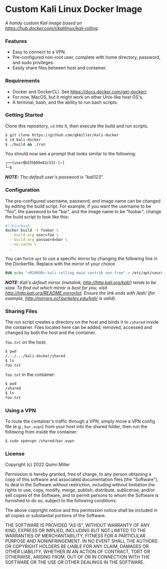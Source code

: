 # Custom Kali Linux Docker Image
_A handy custom Kali image based on https://hub.docker.com/r/kalilinux/kali-rolling._

### Features
- Easy to connect to a VPN.
- Pre-configured non-root user, complete with home directory, password, and sudo privileges.
- Easily share files between host and container.

### Requirements
- Docker and DockerCLI. See https://docs.docker.com/get-docker/.
- For now, MacOS, but it might work on other Unix-like host OS's.
- A terminal, bash, and the ability to run bash scripts.

### Getting Started
Clone this repository, ```cd``` into it, then execute the build and run scripts.
```sh
$ git clone https://github.com/qkmiller/kali-docker
$ cd kali-docker
$ ./build && ./run
```
You should now see a prompt that looks similar to the following:
```sh
┌──(user㉿d35809e82c53)-[~]
└─$
```
___NOTE:___ _The default user's password is "kali123"._

### Configuration
The pre-configured username, password, and image name can be changed by editing the build script. For example, if you want the username to be "foo", the password to be "bar", and the image name to be "foobar", change the build script to look like this:
```sh
#!/bin/bash
docker build -t foobar \
  --build-arg user=foo \
  --build-arg password=bar \
  --no-cache \
  .
```

You can force ```apt``` to use a specific mirror by changing the following line in the Dockerfile. Replace <MIRROR> with the mirror of your choice
```dockerfile
RUN echo "<MIRROR> kali-rolling main contrib non-free" > /etc/apt/sources.list
```
___NOTE:___ _Kali's default mirror (metalink, http://http.kali.org/kali/) tends to be slow. To find out which mirror is best for you, visit http://http.kali.org/README.mirrorlist. Ensure the link ends with /kali/ (for example, http://mirrors.ocf.berkeley.edu/kali/ is valid)._

### Sharing Files
The run script creates a directory on the host and binds it to ```/shared``` inside the container. Files located here can be added, removed, accessed and changed by both the host and the container. 

```foo.txt``` on the host: 
```sh
$ pwd
/.../.../kali-docker/shared
$ ls
foo.txt
```
```foo.txt``` in the container:
```sh
$ pwd
/shared
$ ls
foo.txt
```
    
### Using a VPN
To route the container's traffic through a VPN, simply move a VPN config file (e.g., ```bar.ovpn```) from your host into the shared folder, then run the following from inside the container:
```sh
$ sudo openvpn /shared/bar.ovpn
```

### License
Copyright (c) 2022 Quinn Miller

Permission is hereby granted, free of charge, to any person obtaining a copy
of this software and associated documentation files (the "Software"), to deal
in the Software without restriction, including without limitation the rights
to use, copy, modify, merge, publish, distribute, sublicense, and/or sell
copies of the Software, and to permit persons to whom the Software is
furnished to do so, subject to the following conditions:

The above copyright notice and this permission notice shall be included in all
copies or substantial portions of the Software.

THE SOFTWARE IS PROVIDED "AS IS", WITHOUT WARRANTY OF ANY KIND, EXPRESS OR
IMPLIED, INCLUDING BUT NOT LIMITED TO THE WARRANTIES OF MERCHANTABILITY,
FITNESS FOR A PARTICULAR PURPOSE AND NONINFRINGEMENT. IN NO EVENT SHALL THE
AUTHORS OR COPYRIGHT HOLDERS BE LIABLE FOR ANY CLAIM, DAMAGES OR OTHER
LIABILITY, WHETHER IN AN ACTION OF CONTRACT, TORT OR OTHERWISE, ARISING FROM,
OUT OF OR IN CONNECTION WITH THE SOFTWARE OR THE USE OR OTHER DEALINGS IN THE
SOFTWARE.
